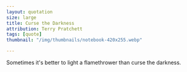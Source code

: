 ```yaml
---
layout: quotation
size: large
title: Curse the Darkness
attribution: Terry Pratchett
tags: [quote]
thumbnail: "/img/thumbnails/notebook-420x255.webp"

---
```


Sometimes it's better to light a flamethrower than curse the darkness.
